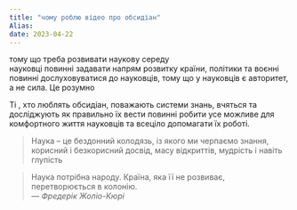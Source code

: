 ```yaml
---
title: "чому роблю відео про обсидіан"
Alias: 
date: 2023-04-22
---
```


тому що треба розвивати наукову середу  
науковці повинні задавати напрям розвитку країни, політики та воєнні повинні дослуховуватися до науковців, тому що у науковців є авторитет, а не сила. Це розумно

Ті , хто люблять обсидіан, поважають системи знань, вчяться та досліджують як правильно їх вести повинні робити усе можливе для комфортного життя науковців та всеціло допомагати їх роботі.

> Наука – це бездонний колодязь, із якого ми черпаємо знання, корисний і безкорисний досвід, масу відкриттів, мудрість і навіть глупість

> Наука потрібна народу. Країна, яка її не розвиває, перетворюється в колонію.  
 — <cite>Фредерік Жоліо-Кюрі</cite> 